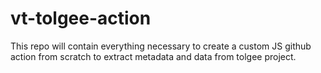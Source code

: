 # vt-tolgee-action

This repo will contain everything necessary to create a custom JS github action from scratch to extract metadata and data from tolgee project.
